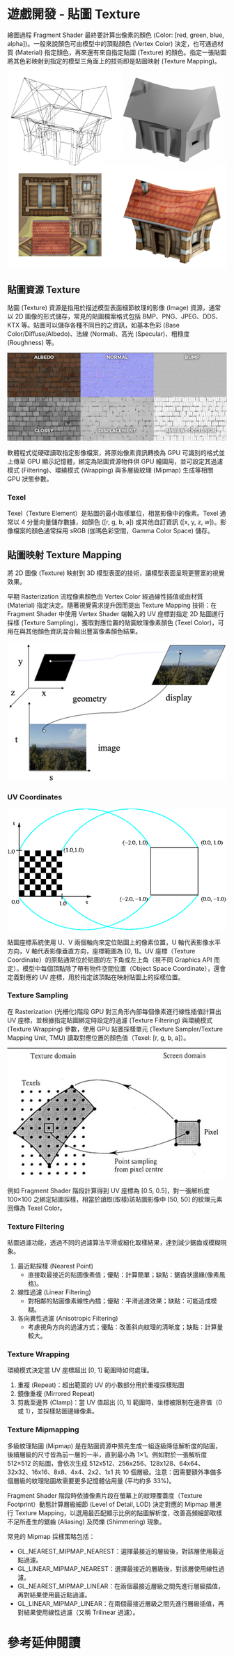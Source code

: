 # 遊戲開發 - 貼圖 Texture

繪圖過程 Fragment Shader 最終要計算出像素的顏色 (Color: [red, green, blue, alpha])。一般來說顏色可由模型中的頂點顏色 (Vertex Color) 決定，也可通過材質 (Material) 指定顏色，再來還有來自指定貼圖 (Texture) 的顏色。指定一張貼圖將其色彩映射到指定的模型三角面上的技術即是貼圖映射 (Texture Mapping)。

![alt text](images/mesh_texturemapping.png)

## 貼圖資源 Texture

貼圖 (Texture) 資源是指用於描述模型表面細節紋理的影像 (Image) 資源，通常以 2D 圖像的形式儲存，常見的貼圖檔案格式包括 BMP、PNG、JPEG、DDS、KTX 等。貼圖可以儲存各種不同目的之資訊，如基本色彩 (Base Color/Diffuse/Albedo)、法線 (Normal)、高光 (Specular)、粗糙度 (Roughness) 等。

![textures](images/textures_pbr.png)

軟體程式從硬碟讀取指定影像檔案，將原始像素資訊轉換為 GPU 可識別的格式並上傳至 GPU 顯示記憶體，綁定為貼圖資源物件供 GPU 繪圖用，並可設定其過濾模式 (Filtering)、環繞模式 (Wrapping) 與多層級紋理 (Mipmap) 生成等相關 GPU 狀態參數。

### Texel

Texel（Texture Element）是貼圖的最小取樣單位，相當影像中的像素。Texel 通常以 4 分量向量儲存數據，如顏色 ([r, g, b, a]) 或其他自訂資訊 ([x, y, z, w])。影像檔案的顏色通常採用 sRGB (伽瑪色彩空間，Gamma Color Space) 儲存。

## 貼圖映射 Texture Mapping

將 2D 圖像 (Texture) 映射到 3D 模型表面的技術，讓模型表面呈現更豐富的視覺效果。

早期 Rasterization 流程像素顏色由 Vertex Color 經過線性插值或由材質 (Material) 指定決定。隨著視覺需求提升因而提出 Texture Mapping 技術：在 Fragment Shader 中使用 Vertex Shader 端輸入的 UV 座標對指定 2D 貼圖進行採樣 (Texture Sampling)，獲取對應位置的貼圖紋理像素顏色 (Texel Color)，可用在與其他顏色資訊混合輸出豐富像素顏色結果。

![texturemapping](images/texturemapping.png)

### UV Coordinates

![uv](images/texturemapping_uv.gif)

貼圖座標系統使用 U、V 兩個軸向來定位貼圖上的像素位置，U 軸代表影像水平方向，V 軸代表影像垂直方向，座標範圍為 [0, 1]。UV 座標（Texture Coordinate）的原點通常位於貼圖的左下角或左上角（視不同 Graphics API 而定）。模型中每個頂點除了帶有物件空間位置（Object Space Coordinate），還會定義對應的 UV 座標，用於指定該頂點在映射貼圖上的採樣位置。

### Texture Sampling

在 Rasterization (光柵化)階段 GPU 對三角形內部每個像素進行線性插值計算出 UV 座標，並根據指定貼圖綁定時設定的過濾 (Texture Filtering) 與環繞模式 (Texture Wrapping) 參數，使用 GPU 貼圖採樣單元 (Texture Sampler/Texture Mapping Unit, TMU) 讀取對應位置的顏色值（Texel: [r, g, b, a]）。

![sampling](images/texturemapping_sampling.png)

例如 Fragment Shader 階段計算得到 UV 座標為 [0.5, 0.5]，對一張解析度 100×100 之綁定貼圖採樣，相當於讀取(取樣)該貼圖影像中 [50, 50] 的紋理元素回傳為 Texel Color。

### Texture Filtering

貼圖過濾功能，透過不同的過濾算法平滑或細化取樣結果，達到減少鋸齒或模糊現象。

1. 最近點採樣 (Nearest Point)
   - 直接取最接近的貼圖像素值；優點：計算簡單；缺點：鋸齒狀邊緣(像素風格)。
2. 線性過濾 (Linear Filtering)
   - 對相鄰的貼圖像素線性內插；優點：平滑過渡效果；缺點：可能造成模糊。
3. 各向異性過濾 (Anisotropic Filtering)
   - 考慮視角方向的過濾方式；優點：改善斜向紋理的清晰度；缺點：計算量較大。

### Texture Wrapping

環繞模式決定當 UV 座標超出 [0, 1] 範圍時如何處理。

1. 重複 (Repeat)：超出範圍的 UV 的小數部分用於重複採樣貼圖
2. 鏡像重複 (Mirrored Repeat)
3. 剪裁至邊界 (Clamp)：當 UV 值超出 [0, 1] 範圍時，坐標被限制在邊界值（0 或 1），並採樣貼圖邊緣像素。

### Texture Mipmapping

多級紋理貼圖 (Mipmap) 是在貼圖資源中預先生成一組逐級降低解析度的貼圖，後續層級的尺寸皆為前一層的一半，直到最小為 1×1。例如對於一張解析度 512×512 的貼圖，會依次生成 512x512、256x256、128x128、64x64、32x32、16x16、8x8、4x4、2x2、1x1 共 10 個層級。注意：因需要額外準備多個層級的紋理貼圖故需要更多記憶體佔用量 (平均約多 33%)。

Fragment Shader 階段時依據像素片段在螢幕上的紋理覆蓋度（Texture Footprint）動態計算層級細節 (Level of Detail, LOD) 決定對應的 Mipmap 層進行 Texture Mapping，以選用最匹配顯示比例的貼圖解析度，改善高頻細節取樣不足所產生的鋸齒 (Aliasing) 及閃爍 (Shimmering) 現象。

常見的 Mipmap 採樣策略包括：
- GL_NEAREST_MIPMAP_NEAREST：選擇最接近的層級後，對該層使用最近點過濾。
- GL_LINEAR_MIPMAP_NEAREST：選擇最接近的層級後，對該層使用線性過濾。
- GL_NEAREST_MIPMAP_LINEAR：在兩個最接近層級之間先進行層級插值，再對結果使用最近點過濾。
- GL_LINEAR_MIPMAP_LINEAR：在兩個最接近層級之間先進行層級插值，再對結果使用線性過濾（又稱 Trilinear 過濾）。

# 參考延伸閱讀

